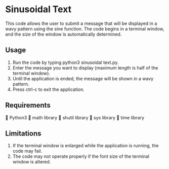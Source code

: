 # Sinusoidal Text

This code allows the user to submit a message that will be displayed in a wavy pattern using the sine function. The code begins in a terminal window, and the size of the window is automatically determined.

## Usage
1. Run the code by typing python3 sinusoidal text.py.
2. Enter the message you want to display (maximum length is half of the terminal window).
3. Until the application is ended, the message will be shown in a wavy pattern.
4. Press ctrl-c to exit the application.

## Requirements
	Python3
	math library 
	shutil library 
	sys library 
	time library 


## Limitations
1. If the terminal window is enlarged while the application is running, the code may fail.
2. The code may not operate properly if the font size of the terminal window is altered.
